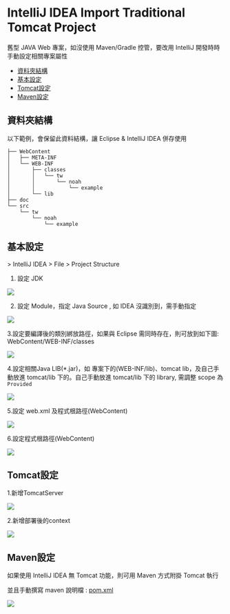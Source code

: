 # IntelliJ IDEA Import Traditional Tomcat Project

舊型 JAVA Web 專案，如沒使用 Maven/Gradle 控管，要改用 IntelliJ 開發時時手動設定相關專案屬性

* [資料夾結構](#folder)
* [基本設定](#basic)
* [Tomcat設定](#tomcat)
* [Maven設定](#maven)


<h2 id="folder">資料夾結構</h2>
以下範例，會保留此資料結構，讓 Eclipse & IntelliJ IDEA 併存使用

    ├── WebContent
    │   ├── META-INF
    │   └── WEB-INF
    │       ├── classes
    │       │   └── tw
    │       │       └── noah
    │       │           └── example
    │       └── lib
    ├── doc
    └── src
        └── tw
            └── noah
                └── example




<h2 id="basic">基本設定</h2>
> IntelliJ IDEA > File > Project Structure

1. 設定 JDK

![](doc/ProjectSetting-JDK.png)

2. 設定 Module，指定 Java Source , 如 IDEA 沒識別到，需手動指定

![](doc/ProjectSetting-Module-JavaSource.png)

3.設定要編譯後的類別綁放路徑，如果與 Eclipse 需同時存在，則可放到如下圖: WebContent/WEB-INF/classes

![](doc/ProjectSetting-Module-ClassesPath.png)

4.設定相關Java LIB(*.jar)，如 專案下的(WEB-INF/lib)、tomcat lib，及自己手動放進 tomcat/lib 下的。自己手動放進 tomcat/lib 下的 library, 需調整 scope 為 `Provided`

![](doc/ProjectSetting-Module-Dependencies.png)

5.設定 web.xml 及程式根路徑(WebContent)

![](doc/ProjectSetting-Facets.png)

6.設定程式根路徑(WebContent)

![](doc/ProjectSetting-Artifacts.png)


<h2 id="tomcat">Tomcat設定</h2>

1.新增TomcatServer

![](doc/Tomcat-Server.png)

2.新增部署後的context

![](doc/Tomcat-Deployment.png)



<h2 id="maven">Maven設定</h2>

如果使用 IntelliJ IDEA 無 Tomcat 功能，則可用 Maven 方式附掛 Tomcat 執行

並且手動撰寫 maven 說明檔 : [pom.xml](pom.xml)

![](doc/Maven-Server.png)